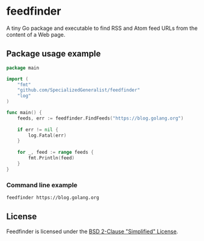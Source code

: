 # feedfinder

A tiny Go package and executable to find RSS and Atom feed URLs
from the content of a Web page.

## Package usage example
 
```go
package main

import (
    "fmt"
    "github.com/SpecializedGeneralist/feedfinder"
    "log"
)

func main() {
    feeds, err := feedfinder.FindFeeds("https://blog.golang.org")
    
    if err != nil {
        log.Fatal(err)
    }
    
    for _, feed := range feeds {
        fmt.Println(feed)
    }
}
```

### Command line example 

```bash
feedfinder https://blog.golang.org
```

## License

Feedfinder is licensed under the
[BSD 2-Clause "Simplified" License](https://github.com/SpecializedGeneralist/feedfinder/blob/master/LICENSE).
